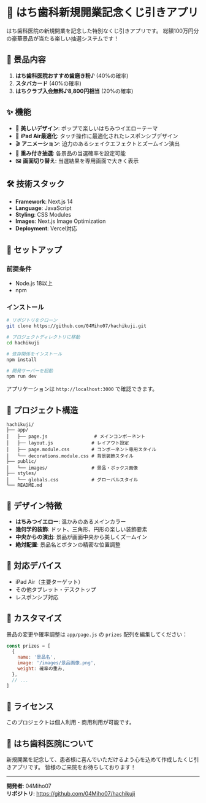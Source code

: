 # 🦷 はち歯科新規開業記念くじ引きアプリ

はち歯科医院の新規開業を記念した特別なくじ引きアプリです。
総額100万円分の豪華景品が当たる楽しい抽選システムです！

## 🎁 景品内容

1. **はち歯科医院おすすめ歯磨き粉♪** (40%の確率)
2. **スタバカード** (40%の確率)
3. **はちクラブ入会無料♪8,800円相当** (20%の確率)

## ✨ 機能

- 🎨 **美しいデザイン**: ポップで楽しいはちみつイエローテーマ
- 📱 **iPad Air最適化**: タッチ操作に最適化されたレスポンシブデザイン
- 🎬 **アニメーション**: 迫力のあるシェイクエフェクトとズームイン演出
- 🎯 **重み付き抽選**: 各景品の当選確率を設定可能
- 🖼️ **画面切り替え**: 当選結果を専用画面で大きく表示

## 🛠️ 技術スタック

- **Framework**: Next.js 14
- **Language**: JavaScript
- **Styling**: CSS Modules
- **Images**: Next.js Image Optimization
- **Deployment**: Vercel対応

## 🚀 セットアップ

### 前提条件
- Node.js 18以上
- npm

### インストール

```bash
# リポジトリをクローン
git clone https://github.com/04Miho07/hachikuji.git

# プロジェクトディレクトリに移動
cd hachikuji

# 依存関係をインストール
npm install

# 開発サーバーを起動
npm run dev
```

アプリケーションは `http://localhost:3000` で確認できます。

## 📁 プロジェクト構造

```
hachikuji/
├── app/
│   ├── page.js                 # メインコンポーネント
│   ├── layout.js              # レイアウト設定
│   ├── page.module.css        # コンポーネント専用スタイル
│   └── decorations.module.css # 背景装飾スタイル
├── public/
│   └── images/                # 景品・ボックス画像
├── styles/
│   └── globals.css            # グローバルスタイル
└── README.md
```

## 🎨 デザイン特徴

- **はちみつイエロー**: 温かみのあるメインカラー
- **幾何学的装飾**: ドット、三角形、円形の楽しい装飾要素
- **中央からの演出**: 景品が画面中央から美しくズームイン
- **絶対配置**: 景品名とボタンの精密な位置調整

## 📱 対応デバイス

- iPad Air（主要ターゲット）
- その他タブレット・デスクトップ
- レスポンシブ対応

## 🔧 カスタマイズ

景品の変更や確率調整は `app/page.js` の `prizes` 配列を編集してください：

```javascript
const prizes = [
  {
    name: '景品名',
    image: '/images/景品画像.png',
    weight: 確率の重み,
  },
  // ...
]
```

## 📄 ライセンス

このプロジェクトは個人利用・商用利用が可能です。

## 🦷 はち歯科医院について

新規開業を記念して、患者様に喜んでいただけるよう心を込めて作成したくじ引きアプリです。
皆様のご来院をお待ちしております！

---

**開発者**: 04Miho07  
**リポジトリ**: https://github.com/04Miho07/hachikuji 
